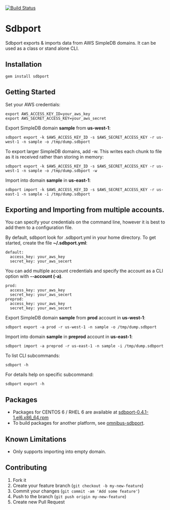 [![Build Status](https://secure.travis-ci.org/brettweavnet/sdbport.png)](http://travis-ci.org/brettweavnet/sdbport)

# Sdbport

Sdbport exports & imports data from AWS SimpleDB domains. It can be used as a class or stand alone CLI.

## Installation

    gem install sdbport

## Getting Started

Set your AWS credentials:

    export AWS_ACCESS_KEY_ID=your_aws_key
    export AWS_SECRET_ACCESS_KEY=your_aws_secret

Export SimpleDB domain **sample** from **us-west-1**:

    sdbport export -k $AWS_ACCESS_KEY_ID -s $AWS_SECRET_ACCESS_KEY -r us-west-1 -n sample -o /tmp/dump.sdbport

To export larger SimpleDB domains, add -w.  This writes each chunk to file as it is received rather than storing in memory:

    sdbport export -k $AWS_ACCESS_KEY_ID -s $AWS_SECRET_ACCESS_KEY -r us-west-1 -n sample -o /tmp/dump.sdbport -w

Import into domain **sample** in **us-east-1**:

    sdbport import -k $AWS_ACCESS_KEY_ID -s $AWS_SECRET_ACCESS_KEY -r us-east-1 -n sample -i /tmp/dump.sdbport

## Exporting and Importing from multiple accounts.

You can specify your credentials on the command line, however it is best to add them to a configuration file.

By default, sdbport look for .sdbport.yml in your home directory. To get started, create the file **~/.sdbport.yml**:

    default:
      access_key: your_aws_key
      secret_key: your_aws_secert

You can add multiple account credentials and specify the account as a CLI option with **--account (-a)**.

    prod:
      access_key: your_aws_key
      secret_key: your_aws_secert
    preprod:
      access_key: your_aws_key
      secret_key: your_aws_secert

Export SimpleDB domain **sample** from **prod** account in **us-west-1**:

```
sdbport export -a prod -r us-west-1 -n sample -o /tmp/dump.sdbport
```

Import into domain **sample** in **preprod** account in **us-east-1**:

```
sdbport import -a preprod -r us-east-1 -n sample -i /tmp/dump.sdbport
```

To list CLI subcommands:

```
sdbport -h
```

For details help on specific subcommand:

```
sdbport export -h
```

## Packages

* Packages for CENTOS 6 / RHEL 6 are available at [sdbport-0.4.1-1.el6.x86_64.rpm](http://dl.dropbox.com/u/52486103/Packages/sdbport-0.4.1-1.el6.x86_64.rpm)
* To build packages for another platform, see [omnibus-sdbport](https://github.com/brettweavnet/omnibus-sdbport).

## Known Limitations

* Only supports importing into empty domain.

## Contributing

1. Fork it
2. Create your feature branch (`git checkout -b my-new-feature`)
3. Commit your changes (`git commit -am 'Add some feature'`)
4. Push to the branch (`git push origin my-new-feature`)
5. Create new Pull Request

